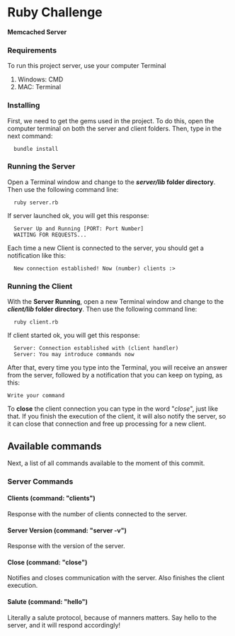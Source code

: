 # Ruby Challenge
**Memcached Server**

### Requirements
To run this project server, use your computer Terminal
1. Windows: CMD
2. MAC: Terminal

### Installing
First, we need to get the gems used in the project. To do this, open the computer terminal on both the server and client folders.
Then, type in the next command:
```
  bundle install
```

### Running the Server
Open a Terminal window and change to the **_server/lib_ folder directory**. Then use the following command line:
```
  ruby server.rb
```

If server launched ok, you will get this response:
```
  Server Up and Running [PORT: Port Number]
  WAITING FOR REQUESTS...
```
Each time a new Client is connected to the server, you should get a notification like this:
```
  New connection established! Now (number) clients :>
```


### Running the Client
With the **Server Running**, open a new Terminal window and change to the **_client/lib_ folder directory**. Then use the following command line:
```
  ruby client.rb
```

If client started ok, you will get this response:
```
  Server: Connection established with (client handler)
  Server: You may introduce commands now
```
After that, every time you type into the Terminal, you will receive an answer from the server, followed by a notification that you can keep on typing, as this:
```
Write your command
```

To **close** the client connection you can type in the word "*close*", just like that. If you finish the execution of the client, it will also notify the server, so it can close that connection and free up processing for a new client.

## Available commands

Next, a list of all commands available to the moment of this commit.

### Server Commands
#### Clients (command: "clients")
Response with the number of clients connected to the server.
#### Server Version (command: "server -v")
Response with the version of the server.
#### Close (command: "close")
Notifies and closes communication with the server. Also finishes the client execution.
#### Salute (command: "hello")
Literally a salute protocol, because of manners matters. Say hello to the server, and it will respond accordingly!
